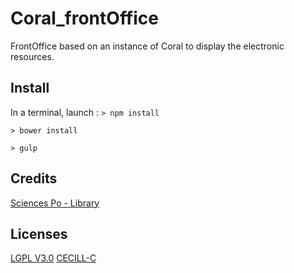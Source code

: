# Coral_frontOffice
FrontOffice based on an instance of Coral to display the electronic resources.

## Install
In a terminal, launch :
`> npm install`

`> bower install`

`> gulp`


## Credits
[Sciences Po - Library](http://www.sciencespo.fr/bibliotheque/en)


## Licenses
[LGPL V3.0](http://www.gnu.org/licenses/lgpl.txt "LGPL V3.0")
[CECILL-C](http://www.cecill.info/licences/Licence_CeCILL-C_V1-fr.html "CECILL-C")